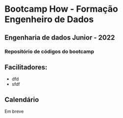  # Bootcamp How - Formação Engenheiro de Dados
 

 ## Engenharia de dados Junior - 2022


 ### Repositório de códigos do bootcamp

 ## Facilitadores:

 * dfd
 * sfdf


## Calendário

Em breve
